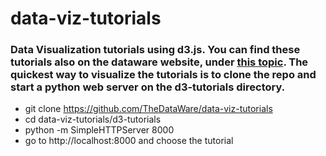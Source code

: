 # data-viz-tutorials
### Data Visualization tutorials using d3.js. You can find these tutorials also on the dataware website, under [this topic](http://www.thedataware.com/topic/data-visualization).  The quickest way to visualize the tutorials is to clone the repo and start a python web server on the d3-tutorials directory.

* git clone https://github.com/TheDataWare/data-viz-tutorials
* cd data-viz-tutorials/d3-tutorials
* python -m SimpleHTTPServer 8000
* go to http://localhost:8000 and choose the tutorial
